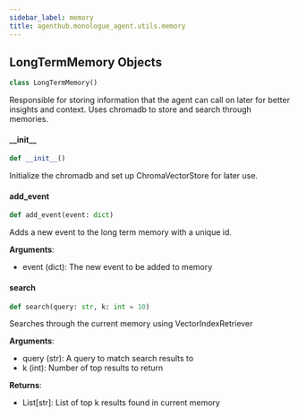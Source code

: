 ```yaml
---
sidebar_label: memory
title: agenthub.monologue_agent.utils.memory
---
```


## LongTermMemory Objects

```python
class LongTermMemory()
```

Responsible for storing information that the agent can call on later for better insights and context.
Uses chromadb to store and search through memories.

#### \_\_init\_\_

```python
def __init__()
```

Initialize the chromadb and set up ChromaVectorStore for later use.

#### add\_event

```python
def add_event(event: dict)
```

Adds a new event to the long term memory with a unique id.

**Arguments**:

  - event (dict): The new event to be added to memory

#### search

```python
def search(query: str, k: int = 10)
```

Searches through the current memory using VectorIndexRetriever

**Arguments**:

  - query (str): A query to match search results to
  - k (int): Number of top results to return
  

**Returns**:

  - List[str]: List of top k results found in current memory

